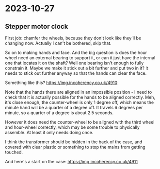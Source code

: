 # 2023-10-27

## Stepper motor clock

First job: chamfer the wheels, because they don't look like they'll be changing now. Actually
I can't be bothered, skip that.

So on to making hands and face. And the big question is does the hour wheel need an external bearing to
support it, or can it just have the internal one that locates it on the shaft? Well one bearing
isn't enough to fully constrain it. Maybe we make it stick out a bit further and put two in it? It needs
to stick out further anyway so that the hands can clear the face.

Something like this? https://img.incoherency.co.uk/4910

Note that the hands there are aligned in an impossible position - I need to check that it is actually possible
for the hands to be aligned correctly. Meh, it's close enough, the
counter-wheel is only 1 degree off, which means the minute hand will be a quarter of a degree off. It travels
6 degrees per minute, so a quarter of a degree is about 2.5 seconds.

However it does need the counter-wheel to be aligned with the third wheel and hour-wheel correctly, which may
be some trouble to physically assemble. At least it only needs doing once.

I think the transformer should be hidden in the back of the case, and covered with clear plastic or something to stop
the mains from getting touched.

And here's a start on the case: https://img.incoherency.co.uk/4911
